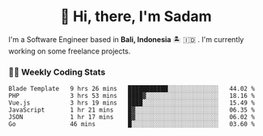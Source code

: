 <h1 align="center">👋 Hi, there, I'm Sadam</h1>
<p>I'm a Software Engineer based in <strong>Bali, Indonesia</strong> 🏝️ 🇮🇩 . I'm currently working on some freelance projects.</p>

### 👨‍💻 Weekly Coding Stats
<!--START_SECTION:waka-->

```text
Blade Template   9 hrs 26 mins   ███████████░░░░░░░░░░░░░░   44.02 %
PHP              3 hrs 53 mins   ████▓░░░░░░░░░░░░░░░░░░░░   18.16 %
Vue.js           3 hrs 19 mins   ████░░░░░░░░░░░░░░░░░░░░░   15.49 %
JavaScript       1 hr 21 mins    █▓░░░░░░░░░░░░░░░░░░░░░░░   06.35 %
JSON             1 hr 17 mins    █▓░░░░░░░░░░░░░░░░░░░░░░░   06.02 %
Go               46 mins         █░░░░░░░░░░░░░░░░░░░░░░░░   03.60 %
```

<!--END_SECTION:waka-->
